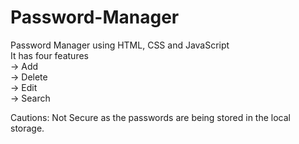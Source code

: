 # Password-Manager
Password Manager using HTML, CSS and JavaScript
<br>
It has four features
<br>
-> Add<br>
-> Delete<br>
-> Edit<br>
-> Search<br>

Cautions: Not Secure as the passwords are being stored in the local storage.

